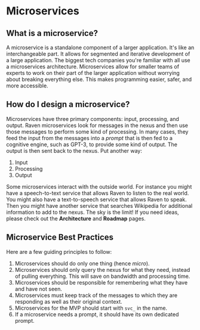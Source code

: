 # Microservices

## What is a microservice?

A microservice is a standalone component of a larger application. It's like an interchangeable part. It allows for segmented and iterative development of a large application. The biggest tech companies you're familiar with all use a microservices architecture. Microservices allow for smaller teams of experts to work on their part of the larger application without worrying about breaking everything else. This makes programming easier, safer, and more accessible. 

## How do I design a microservice?

Microservices have three primary components: input, processing, and output. Raven microservices look for messages in the nexus and then use those messages to perform some kind of processing. In many cases, they feed the input from the messages into a *prompt* that is then fed to a cognitive engine, such as GPT-3, to provide some kind of output. The output is then sent back to the nexus. Put another way:

1. Input
2. Processing
3. Output

Some microservices interact with the outside world. For instance you might have a speech-to-text service that allows Raven to listen to the real world. You might also have a text-to-speech service that allows Raven to speak. Then you might have another service that searches Wikipedia for additional information to add to the nexus. The sky is the limit! If you need ideas, please check out the **Architecture** and **Roadmap** pages. 

## Microservice Best Practices

Here are a few guiding principles to follow:

1. Microservices should do only one thing (hence *micro*). 
2. Microservices should only query the nexus for what they need, instead of pulling everything. This will save on bandwidth and processing time. 
3. Microservices should be responsible for remembering what they have and have not seen. 
4. Microservices must keep track of the messages to which they are responding as well as their original context. 
5. Microservices for the MVP should start with `svc_` in the name.
6. If a microservice needs a prompt, it should have its own dedicated prompt. 
